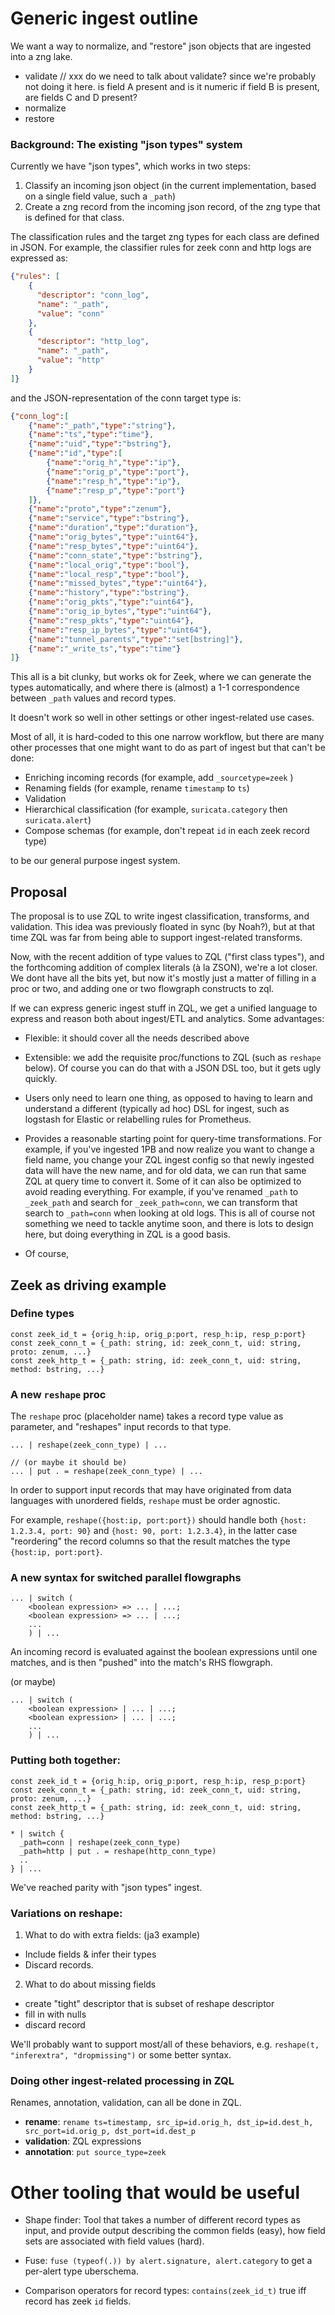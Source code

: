 Generic ingest outline
======================

We want a way to normalize, and "restore" json objects that are ingested into a zng lake.


- validate
  // xxx do we need to talk about validate? since we're probably not doing it here. 
  is field A present and is it numeric
  if field B is present, are fields C and D present?
- normalize
- restore 


### Background: The existing "json types" system


Currently we have "json types", which works in two steps:
1. Classify an incoming json object (in the current implementation, based on a single field value, such a `_path`)
2. Create a zng record from the incoming json record, of the zng type that is defined for that class.

The classification rules and the target zng types for each class are defined in JSON. For example, the classifier rules for zeek conn and http logs are expressed as:

```json
{"rules": [
    {
      "descriptor": "conn_log",
      "name": "_path",
      "value": "conn"
    },
    {
      "descriptor": "http_log",
      "name": "_path",
      "value": "http"
    }
]}
```
and the JSON-representation of the conn target type is:

```json
{"conn_log":[
    {"name":"_path","type":"string"},
    {"name":"ts","type":"time"},
    {"name":"uid","type":"bstring"},
    {"name":"id","type":[
        {"name":"orig_h","type":"ip"},
        {"name":"orig_p","type":"port"},
        {"name":"resp_h","type":"ip"},
        {"name":"resp_p","type":"port"}
    ]},
    {"name":"proto","type":"zenum"},
    {"name":"service","type":"bstring"},
    {"name":"duration","type":"duration"},
    {"name":"orig_bytes","type":"uint64"},
    {"name":"resp_bytes","type":"uint64"},
    {"name":"conn_state","type":"bstring"},
    {"name":"local_orig","type":"bool"},
    {"name":"local_resp","type":"bool"},
    {"name":"missed_bytes","type":"uint64"},
    {"name":"history","type":"bstring"},
    {"name":"orig_pkts","type":"uint64"},
    {"name":"orig_ip_bytes","type":"uint64"},
    {"name":"resp_pkts","type":"uint64"},
    {"name":"resp_ip_bytes","type":"uint64"},
    {"name":"tunnel_parents","type":"set[bstring]"},
    {"name":"_write_ts","type":"time"}
]}
```

This all is a bit clunky, but works ok for Zeek, where we can generate the types automatically, and where there is (almost) a 1-1 correspondence between `_path` values and record types. 

It doesn't work so well in other settings or other ingest-related use cases. 

Most of all, it is hard-coded to this one narrow workflow, but there are many other processes that one might want to do as part of ingest but that can't be done:

- Enriching incoming records (for example, add `_sourcetype=zeek` )
- Renaming fields (for example, rename `timestamp` to `ts`)
- Validation 
- Hierarchical classification (for example, `suricata.category` then `suricata.alert`)
- Compose schemas (for example, don't repeat `id` in each zeek record type)

to be our general purpose ingest system.


Proposal
--------

The proposal is to use ZQL to write ingest classification, transforms, and validation.  This idea was previously floated in sync (by Noah?), but at that time ZQL was far from being able to support ingest-related transforms.

Now, with the recent addition of type values to ZQL ("first class types"), and the forthcoming addition of complex literals (à la ZSON), we're a lot closer. We dont have all the bits yet, but now it's mostly just a matter of filling in a proc or two, and adding one or two flowgraph constructs to zql.

If we can express generic ingest stuff in ZQL, we get a unified language to express and reason both about ingest/ETL and analytics. Some advantages:

- Flexible: it should cover all the needs described above
- Extensible: we add the requisite proc/functions to ZQL (such as `reshape` below). Of course you can do that with a JSON DSL too, but it gets ugly quickly.
- Users only need to learn one thing, as opposed to having to learn and understand a different (typically ad hoc) DSL for ingest, such as logstash for Elastic or relabelling rules for Prometheus.
- Provides a reasonable starting point for query-time transformations. For example, if you've ingested 1PB and now realize you want to change a field name, you change your ZQL ingest config so that newly ingested data will have the new name, and for old data, we can run that same ZQL at query time to convert it. Some of it can also be optimized to avoid reading everything. For example, if you've renamed `_path` to `_zeek_path` and search for `_zeek_path=conn`, we can transform that search to `_path=conn` when looking at old logs. This is all of course not something we need to tackle anytime soon, and there is lots to design here, but doing everything in ZQL is a good basis.

- Of course, 



Zeek as driving example
-----------------------

### Define types

```
const zeek_id_t = {orig_h:ip, orig_p:port, resp_h:ip, resp_p:port}
const zeek_conn_t = {_path: string, id: zeek_conn_t, uid: string, proto: zenum, ...}
const zeek_http_t = {_path: string, id: zeek_conn_t, uid: string, method: bstring, ...}
```


### A new `reshape` proc 

The `reshape` proc (placeholder name) takes a record type value as parameter, and "reshapes" input records to that type.

```
... | reshape(zeek_conn_type) | ...

// (or maybe it should be) 
... | put . = reshape(zeek_conn_type) | ...
```

In order to support input records that may have originated from data languages with unordered fields, `reshape` must be order agnostic. 

For example, `reshape({host:ip, port:port})` should handle both `{host: 1.2.3.4, port: 90}` and `{host: 90, port: 1.2.3.4}`, in the latter case "reordering" the record columns  so that the result matches the type `{host:ip, port:port}`.

### A new syntax for switched parallel flowgraphs


``` 
... | switch (
    <boolean expression> => ... | ...;
    <boolean expression> => ... | ...;
    ...
    ) | ...
```    

An incoming record is evaluated against the boolean expressions until one matches, and is then "pushed" into the match's RHS flowgraph. 

(or maybe)
```
... | switch (
    <boolean expression> | ... | ...;
    <boolean expression> | ... | ...;
    ...
    ) | ...
```

### Putting both together:

```
const zeek_id_t = {orig_h:ip, orig_p:port, resp_h:ip, resp_p:port}
const zeek_conn_t = {_path: string, id: zeek_conn_t, uid: string, proto: zenum, ...}
const zeek_http_t = {_path: string, id: zeek_conn_t, uid: string, method: bstring, ...}

* | switch {
  _path=conn | reshape(zeek_conn_type) 
  _path=http | put . = reshape(http_conn_type)
  ..
} | ...
```

We've reached parity with "json types" ingest. 

### Variations on reshape:

1. What to do with extra fields: (ja3 example)
  - Include fields & infer their types 
  - Discard records.

2. What to do about missing fields
  - create "tight" descriptor that is subset of reshape descriptor
  - fill in with nulls
  - discard record

We'll probably want to support most/all of these behaviors, e.g. `reshape(t, "inferextra", "dropmissing")` or some better syntax.


### Doing other ingest-related processing in ZQL
Renames, annotation, validation, can all be done in ZQL.

- **rename**:  `rename ts=timestamp, src_ip=id.orig_h, dst_ip=id.dest_h, src_port=id.orig_p, dst_port=id.dest_p`
- **validation**: ZQL expressions
- **annotation**: `put source_type=zeek`


Other tooling that would be useful
==================================

- Shape finder: Tool that takes a number of different record types as input, and provide output describing the common fields (easy), how field sets are associated with field values (hard). 

- Fuse: `fuse (typeof(.)) by alert.signature, alert.category` to get a per-alert type uberschema.

- Comparison operators for record types: `contains(zeek_id_t)` true iff record has zeek `id` fields.









